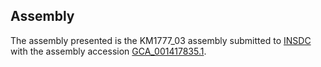 

Assembly
--------

The assembly presented is the KM1777\_03 assembly submitted to
[INSDC](http://www.insdc.org) with the assembly accession
[GCA\_001417835.1](http://www.ebi.ac.uk/ena/data/view/GCA_001417835.1).
